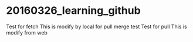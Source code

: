 # 20160326_learning_github
Test for fetch
This is modify by local for pull merge test
Test for pull
This is modify from web
